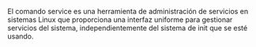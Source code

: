 El comando service es una herramienta de administración de servicios en sistemas Linux que proporciona una interfaz uniforme para gestionar servicios del sistema, independientemente del sistema de init que se esté usando.

